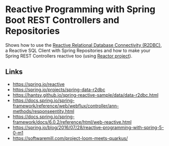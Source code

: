# Reactive Programming with Spring Boot REST Controllers and Repositories

Shows how to use the  [Reactive Relational Database Connectivity (R2DBC)](https://r2dbc.io),
a Reactive SQL Client with Spring Repositories 
and how to make your Spring REST Controllers reactive too (using [Reactor project](https://projectreactor.io)).

## Links

- https://spring.io/reactive
- https://spring.io/projects/spring-data-r2dbc
- https://hantsy.github.io/spring-reactive-sample/data/data-r2dbc.html
- https://docs.spring.io/spring-framework/reference/web/webflux/controller/ann-methods/responseentity.html
- https://docs.spring.io/spring-framework/docs/6.0.2/reference/html/web-reactive.html
- https://spring.io/blog/2016/07/28/reactive-programming-with-spring-5-0-m1
- https://softwaremill.com/project-loom-meets-quarkus/
